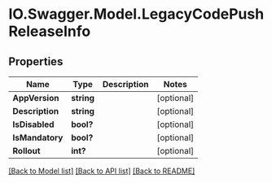 # IO.Swagger.Model.LegacyCodePushReleaseInfo
## Properties

Name | Type | Description | Notes
------------ | ------------- | ------------- | -------------
**AppVersion** | **string** |  | [optional] 
**Description** | **string** |  | [optional] 
**IsDisabled** | **bool?** |  | [optional] 
**IsMandatory** | **bool?** |  | [optional] 
**Rollout** | **int?** |  | [optional] 

[[Back to Model list]](../README.md#documentation-for-models) [[Back to API list]](../README.md#documentation-for-api-endpoints) [[Back to README]](../README.md)

